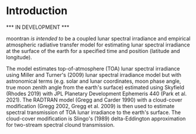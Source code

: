 # Introduction

*** IN DEVELOPMENT ***

moontran _is intended to_ be a coupled lunar spectral irradiance and empirical atmospheric radiative transfer model for estimating lunar spectral irradiance at the surface of the earth for a specified time and position (latitude and longitude).

The model estimates top-of-atmosphere (TOA) lunar spectral irradiance using Miller and Turner's (2009) lunar spectral irradiance model but with astronomical terms (e.g. solar and lunar coordinates, moon phase angle, true moon zenith angle from the earth's surface) estimated using Skyfield (Rhodes 2019) with JPL Planetary Development Ephemeris 440 (Park et al. 2021). The RADTRAN model (Gregg and Carder 1990) with a cloud-cover modification (Gregg 2002, Gregg et al. 2009) is then used to estimate spectral transmission of TOA lunar irradiance to the earth's surface. The cloud-cover modification is Slingo's (1989) delta-Eddington approximation for two-stream spectral clound transmission.
